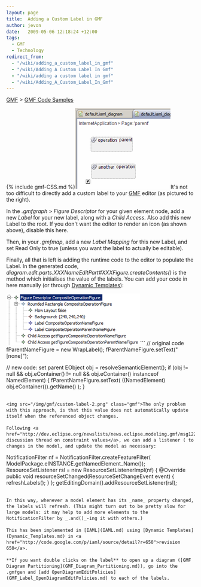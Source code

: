 ```yaml
---
layout: page
title:  Adding a Custom Label in GMF
author: jevon
date:   2009-05-06 12:18:24 +12:00
tags:
  - GMF
  - Technology
redirect_from:
  - "/wiki/adding_a_custom_label_in_gmf"
  - "/wiki/Adding A Custom Label In Gmf"
  - "/wiki/adding a custom label in gmf"
  - "/wiki/Adding_A_Custom_Label_In_Gmf"
---
```


[GMF](GMF.md) > [GMF Code Samples](GMF_Code_Samples.md)

{% include gmf-CSS.md %}<img src="/img/gmf/custom-label-3.png" class="gmf">It's not too difficult to directly add a custom label to your [GMF](GMF.md) editor (as pictured to the right). 

In the _.gmfgraph_ > _Figure Descriptor_ for your given element node, add a new _Label_ for your new label, along with a _Child Access_. Also add this new Label to the root. If you don't want the editor to render an icon (as shown above), disable this here. 

Then, in your _.gmfmap_, add a new _Label Mapping_ for this new Label, and set Read Only to true (unless you want the label to actually be editable).

Finally, all that is left is adding the runtime code to the editor to populate the Label. In the generated code, _diagram.edit.parts.XXXNameEditPart#XXXFigure.createContents()_ is the method which initialises the value of the labels. You can add your code in here manually (or through [Dynamic Templates](Dynamic_Templates.md)):

<img src="/img/gmf/custom-label-1.png" class="gmf">```
// original code
fParentNameFigure = new WrapLabel();
fParentNameFigure.setText("[none]");

// new code: set parent
EObject obj = resolveSemanticElement();
if (obj != null && obj.eContainer() != null && obj.eContainer() instanceof NamedElement)
{
  fParentNameFigure.setText( ((NamedElement) obj.eContainer()).getName() );
}
```

<img src="/img/gmf/custom-label-2.png" class="gmf">The only problem with this approach, is that this value does not automatically update itself when the referenced object changes.

Following <a href="http://dev.eclipse.org/newslists/news.eclipse.modeling.gmf/msg12297.html">a discussion thread on constraint values</a>, we can add a listener ( to changes in the model, and update the model as necessary:

```
NotificationFilter nf = NotificationFilter.createFeatureFilter(
    ModelPackage.eINSTANCE.getNamedElement_Name());
ResourceSetListener rsl = new ResourceSetListenerImpl(nf) {
  @Override
  public void resourceSetChanged(ResourceSetChangeEvent event) {
    refreshLabels();
  }
};
getEditingDomain().addResourceSetListener(rsl);
```

In this way, whenever a model element has its _name_ property changed, the labels will refresh. (This might turn out to be pretty slow for large models: it may help to add more elements to the NotificationFilter by _.and()_-ing it with others.)

This has been implemented in [IAML](IAML.md) using [Dynamic Templates](Dynamic_Templates.md) in <a href="http://code.google.com/p/iaml/source/detail?r=650">revision 650</a>.

**If you want double clicks on the label** to open up a diagram ([GMF Diagram Partitioning](GMF_Diagram_Partitioning.md)), go into the .gmfgen and [add OpenDiagramEditPolicies](GMF_Label_OpenDiagramEditPolicies.md) to each of the labels.
